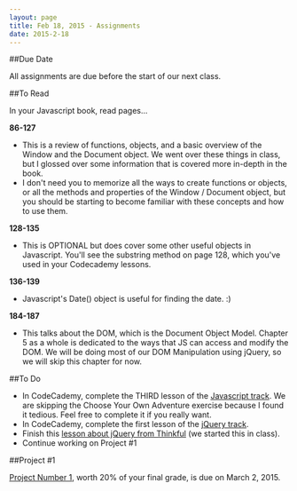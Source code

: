 ```yaml
---
layout: page
title: Feb 18, 2015 - Assignments
date: 2015-2-18
---
```


##Due Date

All assignments are due before the start of our next class.

##To Read

In your Javascript book, read pages...

**86-127**

  - This is a review of functions, objects, and a basic overview of the Window and the Document object.  We went over these things in class, but I glossed over some information that is covered more in-depth in the book.
  - I don't need you to memorize all the ways to create functions or objects, or all the methods and properties of the Window / Document object, but you should be starting to become familiar with these concepts and how to use them.
  
**128-135**

  - This is OPTIONAL but does cover some other useful objects in Javascript.  You'll see the substring method on page 128, which you've used in your Codecademy lessons.
  
**136-139**

  - Javascript's Date() object is useful for finding the date.  :)
  
**184-187**

  - This talks about the DOM, which is the Document Object Model.  Chapter 5 as a whole is dedicated to the ways that JS can access and modify the DOM.  We will be doing most of our DOM Manipulation using jQuery, so we will skip this chapter for now.

##To Do

- In CodeCademy, complete the THIRD lesson of the [Javascript track](http://www.codecademy.com/en/tracks/javascript).  We are skipping the Choose Your Own Adventure exercise because I found it tedious.  Feel free to complete it if you really want.
- In CodeCademy, complete the first lesson of the [jQuery track](http://www.codecademy.com/en/tracks/jquery).
- Finish this [lesson about jQuery from Thinkful](http://www.thinkful.com/learn/intro-to-jquery) (we started this in class).
- Continue working on Project #1

##Project #1

[Project Number 1](2015-02-11-project1.html), worth 20% of your final grade, is due on March 2, 2015.